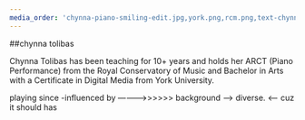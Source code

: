 ```yaml
---
media_order: 'chynna-piano-smiling-edit.jpg,york.png,rcm.png,text-chynnainfo.html'
---
```


##chynna tolibas

Chynna Tolibas has been teaching for 10+ years and holds her ARCT (Piano Performance) from the Royal Conservatory of Music and Bachelor in Arts with a Certificate in Digital Media from York University.

playing since -influenced by ————>>>>>> background —> diverse. <— cuz it should has
